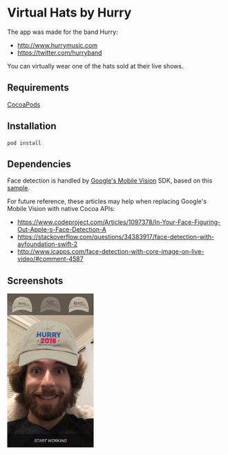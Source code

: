 # Virtual Hats by Hurry

The app was made for the band Hurry:
- http://www.hurrymusic.com
- https://twitter.com/hurryband

You can virtually wear one of the hats sold at their live shows.

## Requirements

[CocoaPods](https://cocoapods.org/)

## Installation

```
pod install
```

## Dependencies

Face detection is handled by [Google's Mobile Vision](https://developers.google.com/vision/) SDK, based on this [sample](https://github.com/googlesamples/ios-vision).

For future reference, these articles may help when replacing Google's Mobile Vision with native Cocoa APIs:

- https://www.codeproject.com/Articles/1097378/In-Your-Face-Figuring-Out-Apple-s-Face-Detection-A
- https://stackoverflow.com/questions/34383917/face-detection-with-avfoundation-swift-2
- http://www.icapps.com/face-detection-with-core-image-on-live-video/#comment-4587

## Screenshots

<img src="screenshot.png" width="200" title="Virtual Hats screenshot">
